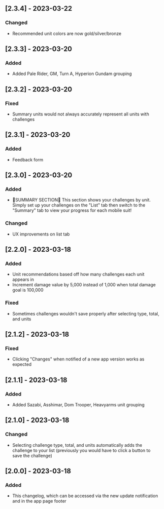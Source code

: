 ## [2.3.4] - 2023-03-22
### Changed
- Recommended unit colors are now gold/silver/bronze
  
## [2.3.3] - 2023-03-20
### Added
- Added Pale Rider, GM, Turn A, Hyperion Gundam grouping

## [2.3.2] - 2023-03-20
### Fixed
- Summary units would not always accurately represent all units with challenges

## [2.3.1] - 2023-03-20
### Added
- Feedback form

## [2.3.0] - 2023-03-20
### Added
- 🚨SUMMARY SECTION🚨 This section shows your challenges by unit. Simply set up your challenges on the "List" tab then switch to the "Summary" tab to view your progress for each mobile suit!
### Changed
- UX improvements on list tab

## [2.2.0] - 2023-03-18
### Added
- Unit recommendations based off how many challenges each unit appears in
- Increment damage value by 5,000 instead of 1,000 when total damage goal is 100,000
### Fixed
- Sometimes challenges wouldn't save properly after selecting type, total, and units

## [2.1.2] - 2023-03-18
### Fixed
- Clicking "Changes" when notified of a new app version works as expected

## [2.1.1] - 2023-03-18
### Added
- Added Sazabi, Asshimar, Dom Trooper, Heavyarms unit grouping

## [2.1.0] - 2023-03-18
### Changed
- Selecting challenge type, total, and units automatically adds the challenge to your list (previously you would have to click a button to save the challenge)

## [2.0.0] - 2023-03-18
### Added
- This changelog, which can be accessed via the new update notification and in the app page footer